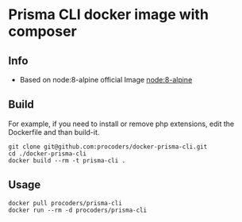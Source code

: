 # Prisma CLI docker image with composer

## Info

* Based on node:8-alpine official Image [node:8-alpine](https://hub.docker.com/_/node/)

## Build

For example, if you need to install or remove php extensions, edit the Dockerfile and than build-it.

	git clone git@github.com:procoders/docker-prisma-cli.git
	cd ./docker-prisma-cli
	docker build --rm -t prisma-cli .

## Usage

	docker pull procoders/prisma-cli
	docker run --rm -d procoders/prisma-cli